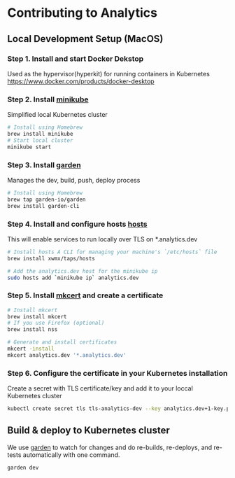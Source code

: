 # Contributing to Analytics

## Local Development Setup (MacOS)

### Step 1. Install and start Docker Dekstop

Used as the hypervisor(hyperkit) for running containers in Kubernetes
<https://www.docker.com/products/docker-desktop>

### Step 2. Install [minikube](https://minikube.sigs.Kubernetes.io/docs/)

Simplified local Kubernetes cluster

```bash
# Install using Homebrew
brew install minikube
# Start local cluster
minikube start
```

### Step 3. Install [garden](https://garden.io)

Manages the dev, build, push, deploy process

```bash
# Install using Homebrew
brew tap garden-io/garden
brew install garden-cli
```

### Step 4. Install and configure hosts [hosts](https://github.com/xwmx/hosts)

This will enable services to run locally over TLS on *.analytics.dev

```bash
# Install hosts A CLI for managing your machine's `/etc/hosts` file
brew install xwmx/taps/hosts

# Add the analytics.dev host for the minikube ip
sudo hosts add `minikube ip` analytics.dev
```

### Step 5. Install [mkcert](https://github.com/FiloSottile/mkcert#installation) and create a certificate

```bash
# Install mkcert
brew install mkcert
# If you use Firefox (optional)
brew install nss

# Generate and install certificates
mkcert -install
mkcert analytics.dev '*.analytics.dev'
```

### Step 6. Configure the certificate in your Kubernetes installation

Create a secret with TLS certificate/key and add it to your loccal Kubernetes cluster

```bash
kubectl create secret tls tls-analytics-dev --key analytics.dev+1-key.pem --cert analytics.dev+1.pem
```

## Build & deploy to Kubernetes cluster

We use [garden](https://garden.io) to watch for changes and do re-builds, re-deploys, and re-tests automatically with one command.

```bash
garden dev
```
